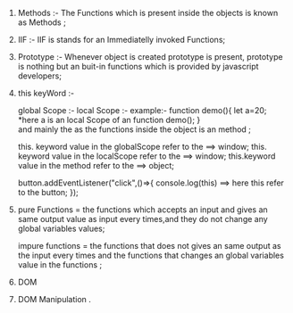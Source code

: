 1. Methods :- The Functions which is present inside the objects is known as Methods ;
2. IIF :- IIF is stands for an Immediatelly invoked Functions;
3. Prototype :- Whenever object is created prototype is present, prototype is nothing but an buit-in functions which is provided by javascript developers;
4. this keyWord :-

   global Scope :-
   local Scope :-
   example:-
   function demo(){
   let a=20; \*here a is an local Scope of an function demo();
   }  
    and mainly the as the functions inside the object is an method ;

   this. keyword value in the globalScope refer to the ==> window;
   this. keyword value in the localScope refer to the ==> window;
   this.keyword value in the method refer to the ==> object;

   button.addEventListener("click",()=>{
   console.log(this) ==> here this refer to the button;
   });

5. pure Functions = the functions which accepts an input and gives an same output value as input every times,and they do not change any global variables values;

   impure functions = the functions that does not gives an same output as the input every times and the functions that changes an global variables value in the functions ;

6. DOM
7. DOM Manipulation
   .
